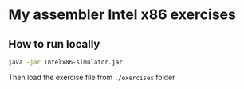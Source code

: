 # My assembler Intel x86 exercises

## How to run locally
```bash
java -jar Intelx86-simulator.jar
```
Then load the exercise file from `./exercises` folder
